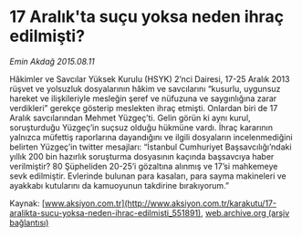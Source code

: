 # 17 Aralık'ta suçu yoksa neden ihraç edilmişti?

*Emin Akdağ 2015.08.11*

<div class="pNewsDetailMainContent" itemprop="articleBody">
 <p>
  Hâkimler ve Savcılar Yüksek Kurulu (HSYK) 2’nci Dairesi, 17-25 Aralık 2013 rüşvet ve yolsuzluk dosyalarının hâkim ve savcılarını “kusurlu, uygunsuz hareket ve ilişkileriyle mesleğin şeref ve nüfuzuna ve saygınlığına zarar verdikleri” gerekçe gösterip meslekten ihraç etmişti. Onlardan biri de 17 Aralık savcılarından Mehmet Yüzgeç’ti. Gelin görün ki aynı kurul, soruşturduğu Yüzgeç’in suçsuz olduğu hükmüne vardı. İhraç kararının yalnızca müfettiş raporlarına dayandığını ve ilgili dosyaların incelenmediğini belirten Yüzgeç’in twitter mesajları: “İstanbul Cumhuriyet Başsavcılığı’ndaki yıllık 200 bin hazırlık soruşturma dosyasının kaçında başsavcıya haber verilmiştir? 80 Şüpheliden 20-25’i gözaltına alınmış ve 17’si mahkemeye sevk edilmiştir. Evlerinde bulunan para kasaları, para sayma makineleri ve ayakkabı kutularını da kamuoyunun takdirine bırakıyorum.”
 </p>
</div>


Kaynak: [www.aksiyon.com.tr](http://www.aksiyon.com.tr/karakutu/17-aralikta-sucu-yoksa-neden-ihrac-edilmisti_551891), [web.archive.org (arşiv bağlantısı)](http://web.archive.org/web/20150812154323/http://www.aksiyon.com.tr/karakutu/17-aralikta-sucu-yoksa-neden-ihrac-edilmisti_551891)
